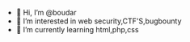 - 👋 Hi, I’m @boudar
- 👀 I’m interested in web security,CTF'S,bugbounty
- 🌱 I’m currently learning html,php,css

<!---
boudar/boudar is a ✨ special ✨ repository because its `README.md` (this file) appears on your GitHub profile.
You can click the Preview link to take a look at your changes.
--->
